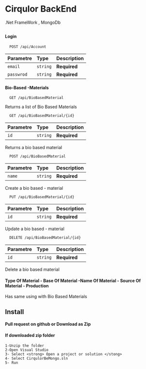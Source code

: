 
# Cirqulor BackEnd 

.Net FrameWork , MongoDb





## 

####  Login

```http
  POST /api/Account
```

| Parametre | Type     | Description                |
| :-------- | :------- | :------------------------- |
| `email` | `string` | **Required**|
| `passwrod` | `string` | **Required** |

#### Bio-Based -Materials

```http
  GET /api/BioBasedMaterial
```
Returns a list of Bio Based Materials

```http
  GET /api/BioBasedMaterial/{id}
```
| Parametre | Type     | Description                |
| :-------- | :------- | :------------------------- |
| `id` | `string` | **Required**|

Returns a bio based material 
```http
  POST /api/BioBasedMaterial
```
| Parametre | Type     | Description                |
| :-------- | :------- | :------------------------- |
| `name` | `string` | **Required**|

Create a bio based - material
```http
  PUT /api/BioBasedMaterial/{id}
```
| Parametre | Type     | Description                |
| :-------- | :------- | :------------------------- |
| `id` | `string` | **Required**|

Update a bio based - material

```http
  DELETE /api/BioBasedMaterial/{id}
```
| Parametre | Type     | Description                |
| :-------- | :------- | :------------------------- |
| `id` | `string` | **Required**|

Delete a bio based material

#### Type Of Material - Base Of Material -Name Of Material - Source Of Material - Production
Has same using with Bio Based Materials




  
## Install

#### Pull request on github or Download as Zip

#### If downloaded zip folder 

````
1-Unzip the folder
2-Open Visual Studio
3- Select <strong> Open a project or solution </stong>
4- Select CirqulorBeMongo.sln
5- Run

